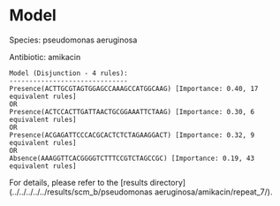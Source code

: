 
# Model

Species: pseudomonas aeruginosa

Antibiotic: amikacin

```
Model (Disjunction - 4 rules):
------------------------------
Presence(ACTTGCGTAGTGGAGCCAAAGCCATGGCAAG) [Importance: 0.40, 17 equivalent rules]
OR
Presence(ACTCCACTTGATTAACTGCGGAAATTCTAAG) [Importance: 0.30, 6 equivalent rules]
OR
Presence(ACGAGATTCCCACGCACTCTCTAGAAGGACT) [Importance: 0.32, 9 equivalent rules]
OR
Absence(AAAGGTTCACGGGGTCTTTCCGTCTAGCCGC) [Importance: 0.19, 43 equivalent rules]

```

For details, please refer to the [results directory](../../../../../results/scm_b/pseudomonas aeruginosa/amikacin/repeat_7/).

